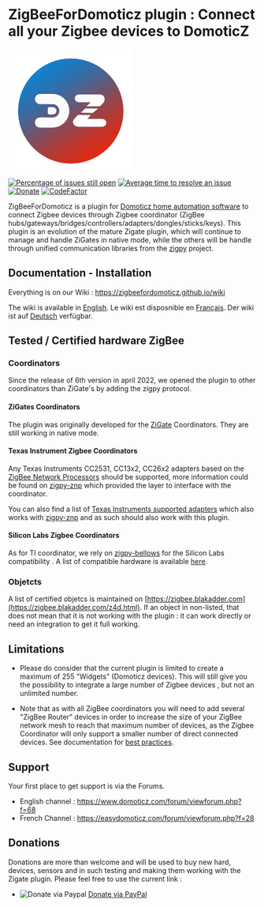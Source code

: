 # ZigBeeForDomoticz plugin : Connect all your Zigbee devices to DomoticZ

![Zigbee for Domoticz](https://github.com/zigbeefordomoticz/Domoticz-Zigbee/blob/beta6/images/Z4D-200.png )

[![Percentage of issues still open](http://isitmaintained.com/badge/open/zigbeefordomoticz/Domoticz-Zigbee.svg)](http://isitmaintained.com/project/zigbeefordomoticz/Domoticz-Zigbee "Percentage of issues still open")
[![Average time to resolve an issue](http://isitmaintained.com/badge/resolution/zigbeefordomoticz/Domoticz-Zigbee.svg)](http://isitmaintained.com/project/zigbeefordomoticz/Domoticz-Zigbee "Average time to resolve an issue")
[![Donate](https://img.shields.io/badge/Donate-PayPal-green.svg)](https://paypal.me/pipiche "Donate via PayPal")
[![CodeFactor](https://www.codefactor.io/repository/github/zigbeefordomoticz/domoticz-zigbee/badge/beta6)](https://www.codefactor.io/repository/github/zigbeefordomoticz/domoticz-zigbee/overview/beta6)



ZigBeeForDomoticz is a plugin for [Domoticz home automation software](https://www.domoticz.com/) to connect Zigbee devices through Zigbee coordinator (ZigBee hubs/gateways/bridges/controllers/adapters/dongles/sticks/keys).
This plugin is an evolution of the mature Zigate plugin, which will continue to manage and handle ZiGates in native mode, while the others will be handle through unified communication libraries from the [zigpy](https://github.com/zigpy/zigpy) project.


## Documentation - Installation

Everything is on our Wiki : https://zigbeefordomoticz.github.io/wiki

The wiki is available in [English](https://zigbeefordomoticz.github.io/wiki/en-eng/).
Le wiki est disposnible en [Français](https://zigbeefordomoticz.github.io/wiki/fr-fr/).
Der wiki ist auf [Deutsch](https://zigbeefordomoticz.github.io/wiki/nl-dut/) verfügbar.


## Tested / Certified  hardware ZigBee  

### Coordinators

Since the release of 6th version in april 2022, we opened the plugin to other coordinators than ZiGate's by adding the zigpy protocol.

#### ZiGates Coordinators

The plugin was originally developed for the [ZiGate](https://zigate.fr) Coordinators. They are still working in native mode.

#### Texas Instrument Zigbee Coordinators

Any Texas Instruments CC2531, CC13x2, CC26x2 adapters based on the [ZigBee Network Processors](http://dev.ti.com/tirex/content/simplelink_zigbee_sdk_plugin_2_20_00_06/docs/zigbee_user_guide/html/zigbee/introduction.html ) should be supported, more information could be found on [zigpy-znp](https://github.com/zigpy/zigpy-znp) which provided the layer to interface with the coordinator.

You can also find a list of [Texas Instruments supported adapters](https://www.zigbee2mqtt.io/guide/adapters/#recommended) which also works with [zigpy-znp](https://github.com/zigpy/zigpy-znp) and as such should also work with this plugin.

#### Silicon Labs Zigbee Coordinators

As for TI coordinator, we rely on [zigpy-bellows](https://github.com/zigpy/bellows) for the Silicon Labs compatibility . A list of compatible hardware is available [here](https://github.com/zigpy/bellows#hardware-requirement).

### Objetcts

A list of certified objetcs is maintained on [https://zigbee.blakadder.com](https://zigbee.blakadder.com/z4d.html). If an object in non-listed, that does not mean that it is not working with the plugin : it can work directly or need an integration to get it full working.


## Limitations

* Please do consider that the current plugin is limited to create a maximum of 255 "Widgets" (Domoticz devices).  This will still give you the possibility to integrate a large number of Zigbee devices , but not an unlimited number.

* Note that as with all ZigBee coordinators you will need to add several "ZigBee Router" devices in order to increase the size of your ZigBee network mesh to reach that maximum number of devices, as the Zigbee Coordinator will only support a smaller number of direct connected devices. See documentation for [best practices](https://zigbeefordomoticz.github.io/wiki/en-eng/HowTo_Build-a-ZigBee-network.html).


## Support

Your first place to get support is via the Forums.

* English channel : <https://www.domoticz.com/forum/viewforum.php?f=68>
* French Channel : <https://easydomoticz.com/forum/viewforum.php?f=28>


## Donations

Donations are more than welcome and will be used to buy new hard, devices, sensors and in such testing and making them working with the Zigate plugin. Please feel free to use the current link :

* <img src="https://www.pipiche.fr//pp.svg" width="24" height="24" alt="Donate via Paypal"/> <a href="https://paypal.me/pipiche">Donate via PayPal</a>
<br/>

